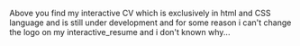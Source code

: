 
Above you find my interactive CV which is exclusively in html  and CSS language and is still under development and for some reason i can't change the logo on my interactive_resume and i don't known why... 
